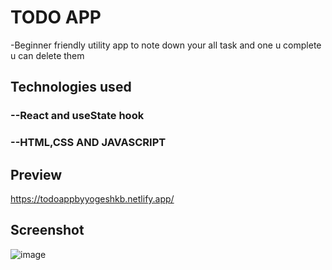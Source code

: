 # TODO APP
  -Beginner friendly utility app to note down your all task and one u complete u can delete them

## Technologies used
  ### --React and useState hook
  ### --HTML,CSS AND JAVASCRIPT

## Preview
  https://todoappbyyogeshkb.netlify.app/

 ## Screenshot
![image](https://github.com/ybairwa91/todoapp/assets/38151247/4a0604d9-ca47-42e1-9a82-04660ee29f83)

